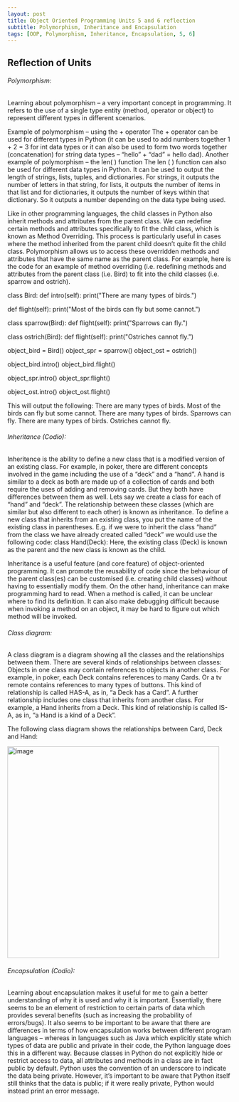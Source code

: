 ```yaml
---
layout: post
title: Object Oriented Programming Units 5 and 6 reflection
subtitle: Polymorphism, Inheritance and Encapsulation
tags: [OOP, Polymorphism, Inheritance, Encapsulation, 5, 6]
---
```


## Reflection of Units

###### Polymorphism:
Learning about polymorphism – a very important concept in programming. It refers to the use of a single type entity (method, operator or object) to represent different types in different scenarios.

Example of polymorphism – using the + operator
The + operator can be used for different types in Python (it can be used to add numbers together 1 + 2 = 3 for int data types or it can also be used to form two words together (concatenation) for string data types – “hello” + “dad” = hello dad).
Another example of polymorphism – the len( ) function
The len ( ) function can also be used for different data types in Python. It can be used to output the length of strings, lists, tuples, and dictionaries. For strings, it outputs the number of letters in that string, for lists, it outputs the number of items in that list and for dictionaries, it outputs the number of keys within that dictionary. So it outputs a number depending on the data type being used.

Like in other programming languages, the child classes in Python also inherit methods and attributes from the parent class. We can redefine certain methods and attributes specifically to fit the child class, which is known as Method Overriding. This process is particularly useful in cases where the method inherited from the parent child doesn’t quite fit the child class.
Polymorphism allows us to access these overridden methods and attributes that have the same name as the parent class.
For example, here is the code for an example of method overriding (i.e. redefining methods and attributes from the parent class (i.e. Bird) to fit into the child classes (i.e. sparrow and ostrich).

class Bird:
  def intro(self):
    print("There are many types of birds.")
     
  def flight(self):
    print("Most of the birds can fly but some cannot.")
   
class sparrow(Bird):
  def flight(self):
    print("Sparrows can fly.")
     
class ostrich(Bird):
  def flight(self):
    print("Ostriches cannot fly.")
     
object_bird = Bird()
object_spr = sparrow()
object_ost = ostrich()
 
object_bird.intro()
object_bird.flight()
 
object_spr.intro()
object_spr.flight()
 
object_ost.intro()
object_ost.flight()


This will output the following:
There are many types of birds.
Most of the birds can fly but some cannot.
There are many types of birds.
Sparrows can fly.
There are many types of birds.
Ostriches cannot fly.


###### Inheritance (Codio):
Inheritence is the ability to define a new class that is a modified version of an existing class.
For example, in poker, there are different concepts involved in the game including the use of a “deck” and a “hand”. A hand is similar to a deck as both are made up of a collection of cards and both require the uses of adding and removing cards. But they both have differences between them as well. Lets say we create a class for each of “hand” and “deck”. The relationship between these classes (which are similar but also different to each other) is known as inheritance.
To define a new class that inherits from an existing class, you put the name of the existing class in parentheses. E.g. if we were to inherit the class “hand” from the class we have already created called “deck” we would use the following code:
class Hand(Deck):
Here, the existing class (Deck) is known as the parent and the new class is known as the child.

Inheritance is a useful feature (and core feature) of object-oriented programming. It can promote the reusability of code since the behaviour of the parent class(es) can be customised (i.e. creating child classes) without having to essentially modify them.
On the other hand, inheritance can make programming hard to read. When a method is called, it can be unclear where to find its definition. It can also make debugging difficult because when invoking a method on an object, it may be hard to figure out which method will be invoked.


###### Class diagram:
A class diagram is a diagram showing all the classes and the relationships between them.
There are several kinds of relationships between classes:
	Objects in one class may contain references to objects in another class. For example, in poker, each Deck contains references to many Cards. Or a tv remote contains references to many types of buttons. This kind of relationship is called HAS-A, as in, “a Deck has a Card”.
	A further relationship includes one class that inherits from another class. For example, a Hand inherits from a Deck. This kind of relationship is called IS-A, as in, “a Hand is a kind of a Deck”.


The following class diagram shows the relationships between Card, Deck and Hand:

<img width="476" alt="image" src="https://github.com/fnugent24/fnugent24.github.io/assets/119634822/86968b98-8436-4c2d-b9b4-678ca70c7679">



###### Encapsulation (Codio):
Learning about encapsulation makes it useful for me to gain a better understanding of why it is used and why it is important. Essentially, there seems to be an element of restriction to certain parts of data which provides several benefits (such as increasing the probability of errors/bugs).
It also seems to be important to be aware that there are differences in terms of how encapsulation works between different program languages – whereas in languages such as Java which explicitly state which types of data are public and private in their code, the Python language does this in a different way. Because classes in Python do not explicitly hide or restrict access to data, all attributes and methods in a class are in fact public by default.
Python uses the convention of an underscore to indicate the data being private. However, it’s important to be aware that Python itself still thinks that the data is public; if it were really private, Python would instead print an error message.




